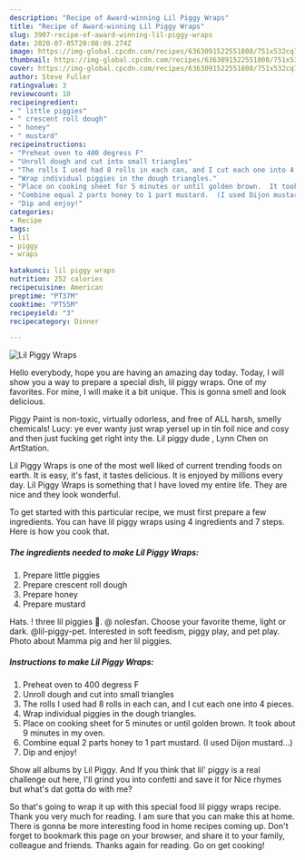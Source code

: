 ```yaml
---
description: "Recipe of Award-winning Lil Piggy Wraps"
title: "Recipe of Award-winning Lil Piggy Wraps"
slug: 3907-recipe-of-award-winning-lil-piggy-wraps
date: 2020-07-05T20:08:09.274Z
image: https://img-global.cpcdn.com/recipes/6363091522551808/751x532cq70/lil-piggy-wraps-recipe-main-photo.jpg
thumbnail: https://img-global.cpcdn.com/recipes/6363091522551808/751x532cq70/lil-piggy-wraps-recipe-main-photo.jpg
cover: https://img-global.cpcdn.com/recipes/6363091522551808/751x532cq70/lil-piggy-wraps-recipe-main-photo.jpg
author: Steve Fuller
ratingvalue: 3
reviewcount: 10
recipeingredient:
- " little piggies"
- " crescent roll dough"
- " honey"
- " mustard"
recipeinstructions:
- "Preheat oven to 400 degress F"
- "Unroll dough and cut into small triangles"
- "The rolls I used had 8 rolls in each can, and I cut each one into 4 pieces."
- "Wrap individual piggies in the dough triangles."
- "Place on cooking sheet for 5 minutes or until golden brown.  It took about 9 minutes in my oven."
- "Combine equal 2 parts honey to 1 part mustard.  (I used Dijon mustard...)"
- "Dip and enjoy!"
categories:
- Recipe
tags:
- lil
- piggy
- wraps

katakunci: lil piggy wraps 
nutrition: 252 calories
recipecuisine: American
preptime: "PT37M"
cooktime: "PT55M"
recipeyield: "3"
recipecategory: Dinner

---
```



![Lil Piggy Wraps](https://img-global.cpcdn.com/recipes/6363091522551808/751x532cq70/lil-piggy-wraps-recipe-main-photo.jpg)

Hello everybody, hope you are having an amazing day today. Today, I will show you a way to prepare a special dish, lil piggy wraps. One of my favorites. For mine, I will make it a bit unique. This is gonna smell and look delicious.

Piggy Paint is non-toxic, virtually odorless, and free of ALL harsh, smelly chemicals! Lucy: ye ever wanty just wrap yersel up in tin foil nice and cosy and then just fucking get right inty the. Lil piggy dude , Lynn Chen on ArtStation.

Lil Piggy Wraps is one of the most well liked of current trending foods on earth. It is easy, it's fast, it tastes delicious. It is enjoyed by millions every day. Lil Piggy Wraps is something that I have loved my entire life. They are nice and they look wonderful.


To get started with this particular recipe, we must first prepare a few ingredients. You can have lil piggy wraps using 4 ingredients and 7 steps. Here is how you cook that.

<!--inarticleads1-->

##### The ingredients needed to make Lil Piggy Wraps:

1. Prepare  little piggies
1. Prepare  crescent roll dough
1. Prepare  honey
1. Prepare  mustard


Hats. ! three lil piggies 🐷. @ nolesfan. Choose your favorite theme, light or dark. @lil-piggy-pet. Interested in soft feedism, piggy play, and pet play. Photo about Mamma pig and her lil piggies. 

<!--inarticleads2-->

##### Instructions to make Lil Piggy Wraps:

1. Preheat oven to 400 degress F
1. Unroll dough and cut into small triangles
1. The rolls I used had 8 rolls in each can, and I cut each one into 4 pieces.
1. Wrap individual piggies in the dough triangles.
1. Place on cooking sheet for 5 minutes or until golden brown.  It took about 9 minutes in my oven.
1. Combine equal 2 parts honey to 1 part mustard.  (I used Dijon mustard...)
1. Dip and enjoy!


Show all albums by Lil Piggy. And If you think that lil&#39; piggy is a real challenge out here, I&#39;ll grind you into confetti and save it for Nice rhymes but what&#39;s dat gotta do with me? 

So that's going to wrap it up with this special food lil piggy wraps recipe. Thank you very much for reading. I am sure that you can make this at home. There is gonna be more interesting food in home recipes coming up. Don't forget to bookmark this page on your browser, and share it to your family, colleague and friends. Thanks again for reading. Go on get cooking!
